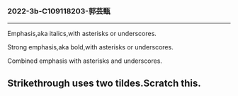 ### 2022-3b-C109118203-郭芸甄

---
Emphasis,aka italics,with asterisks or underscores.

Strong emphasis,aka bold,with asterisks or underscores.

Combined emphasis with asterisks and underscores.

Strikethrough uses two tildes.Scratch this.
---
